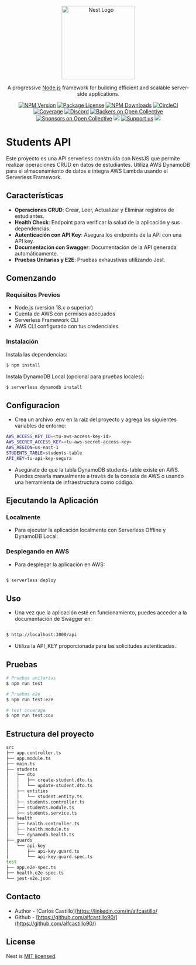 <p align="center">
  <a href="http://nestjs.com/" target="blank"><img src="https://nestjs.com/img/logo-small.svg" width="200" alt="Nest Logo" /></a>
</p>

[circleci-image]: https://img.shields.io/circleci/build/github/nestjs/nest/master?token=abc123def456
[circleci-url]: https://circleci.com/gh/nestjs/nest

  <p align="center">A progressive <a href="http://nodejs.org" target="_blank">Node.js</a> framework for building efficient and scalable server-side applications.</p>
    <p align="center">
<a href="https://www.npmjs.com/~nestjscore" target="_blank"><img src="https://img.shields.io/npm/v/@nestjs/core.svg" alt="NPM Version" /></a>
<a href="https://www.npmjs.com/~nestjscore" target="_blank"><img src="https://img.shields.io/npm/l/@nestjs/core.svg" alt="Package License" /></a>
<a href="https://www.npmjs.com/~nestjscore" target="_blank"><img src="https://img.shields.io/npm/dm/@nestjs/common.svg" alt="NPM Downloads" /></a>
<a href="https://circleci.com/gh/nestjs/nest" target="_blank"><img src="https://img.shields.io/circleci/build/github/nestjs/nest/master" alt="CircleCI" /></a>
<a href="https://coveralls.io/github/nestjs/nest?branch=master" target="_blank"><img src="https://coveralls.io/repos/github/nestjs/nest/badge.svg?branch=master#9" alt="Coverage" /></a>
<a href="https://discord.gg/G7Qnnhy" target="_blank"><img src="https://img.shields.io/badge/discord-online-brightgreen.svg" alt="Discord"/></a>
<a href="https://opencollective.com/nest#backer" target="_blank"><img src="https://opencollective.com/nest/backers/badge.svg" alt="Backers on Open Collective" /></a>
<a href="https://opencollective.com/nest#sponsor" target="_blank"><img src="https://opencollective.com/nest/sponsors/badge.svg" alt="Sponsors on Open Collective" /></a>
  <a href="https://paypal.me/kamilmysliwiec" target="_blank"><img src="https://img.shields.io/badge/Donate-PayPal-ff3f59.svg"/></a>
    <a href="https://opencollective.com/nest#sponsor"  target="_blank"><img src="https://img.shields.io/badge/Support%20us-Open%20Collective-41B883.svg" alt="Support us"></a>
  <a href="https://twitter.com/nestframework" target="_blank"><img src="https://img.shields.io/twitter/follow/nestframework.svg?style=social&label=Follow"></a>
</p>
  <!--[![Backers on Open Collective](https://opencollective.com/nest/backers/badge.svg)](https://opencollective.com/nest#backer)
  [![Sponsors on Open Collective](https://opencollective.com/nest/sponsors/badge.svg)](https://opencollective.com/nest#sponsor)-->

# Students API

Este proyecto es una API serverless construida con NestJS que permite realizar operaciones CRUD en datos de estudiantes. Utiliza AWS DynamoDB para el almacenamiento de datos e integra AWS Lambda usando el Serverless Framework.

## Características

- **Operaciones CRUD**: Crear, Leer, Actualizar y Eliminar registros de estudiantes.
- **Health Check**: Endpoint para verificar la salud de la aplicación y sus dependencias.
- **Autenticación con API Key**: Asegura los endpoints de la API con una API key.
- **Documentación con Swagger**: Documentación de la API generada automáticamente.
- **Pruebas Unitarias y E2E**: Pruebas exhaustivas utilizando Jest.

## Comenzando

### Requisitos Previos

- Node.js (versión 18.x o superior)
- Cuenta de AWS con permisos adecuados
- Serverless Framework CLI
- AWS CLI configurado con tus credenciales

### Instalación

Instala las dependencias:
```bash
$ npm install
```
Instala DynamoDB Local (opcional para pruebas locales):
```bash
$ serverless dynamodb install
```
## Configuracion 
- Crea un archivo .env en la raíz del proyecto y agrega las siguientes variables de entorno:

```bash
AWS_ACCESS_KEY_ID=<tu-aws-access-key-id>
AWS_SECRET_ACCESS_KEY=<tu-aws-secret-access-key>
AWS_REGION=us-east-1
STUDENTS_TABLE=students-table
API_KEY=tu-api-key-segura
```

- Asegúrate de que la tabla DynamoDB students-table existe en AWS. Puedes crearla manualmente a través de la consola de AWS o usando una herramienta de infraestructura como código.

## Ejecutando la Aplicación

### Localmente

- Para ejecutar la aplicación localmente con Serverless Offline y DynamoDB Local:

### Desplegando en AWS
- Para desplegar la aplicación en AWS:

```bash

$ serverless deploy
```

## Uso
- Una vez que la aplicación esté en funcionamiento, puedes acceder a la documentación de Swagger en:

```bash

$ http://localhost:3000/api

```

- Utiliza la API_KEY proporcionada para las solicitudes autenticadas.

## Pruebas

```bash
# Pruebas unitarias
$ npm run test

# Pruebas e2e
$ npm run test:e2e

# test coverage
$ npm run test:cov
```
## Estructura del proyecto

```bash
src
├── app.controller.ts
├── app.module.ts
├── main.ts
├── students
│   ├── dto
│   │   ├── create-student.dto.ts
│   │   └── update-student.dto.ts
│   ├── entities
│   │   └── student.entity.ts
│   ├── students.controller.ts
│   ├── students.module.ts
│   ├── students.service.ts
├── health
│   ├── health.controller.ts
│   ├── health.module.ts
│   └── dynamodb.health.ts
├── guards
│   └── api-key
│       ├── api-key.guard.ts
│       └── api-key.guard.spec.ts
test
├── app.e2e-spec.ts
├── health.e2e-spec.ts
└── jest-e2e.json

```

## Contacto

- Author - [Carlos Castillo](https://linkedin.com/in/alfcastillo/
- Github - [https://github.com/alfcastillo90/](https://github.com/alfcastillo90/)

## License

Nest is [MIT licensed](LICENSE).
